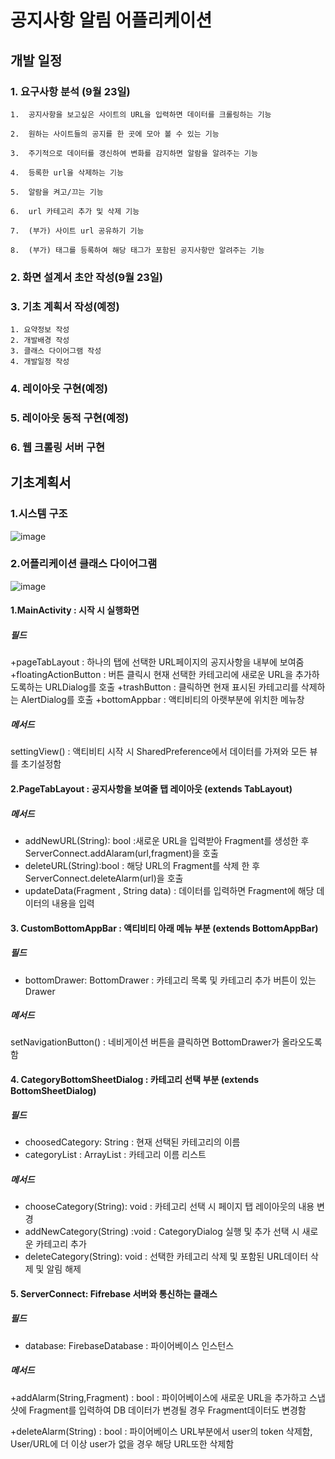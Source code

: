 
# 공지사항 알림 어플리케이션
## 개발 일정
### 1. 요구사항 분석 (9월 23일)
	1.  공지사항을 보고싶은 사이트의 URL을 입력하면 데이터를 크롤링하는 기능
    
	2.  원하는 사이트들의 공지를 한 곳에 모아 볼 수 있는 기능
    
	3.  주기적으로 데이터를 갱신하여 변화를 감지하면 알람을 알려주는 기능
    
	4.  등록한 url을 삭제하는 기능
    
	5.  알람을 켜고/끄는 기능
    
	6.  url 카테고리 추가 및 삭제 기능
    
	7.  (부가) 사이트 url 공유하기 기능
    
	8.  (부가) 태그를 등록하여 해당 태그가 포함된 공지사항만 알려주는 기능
### 2. 화면 설계서 초안 작성(9월 23일)
### 3. 기초 계획서 작성(예정)
	1. 요약정보 작성
	2. 개발배경 작성
	3. 클래스 다이어그램 작성
	4. 개발일정 작성
### 4. 레이아웃 구현(예정)
### 5. 레이아웃 동적 구현(예정)
### 6. 웹 크롤링 서버 구현
## 기초계획서
### 1.시스템 구조
![image](https://user-images.githubusercontent.com/30094719/94089017-f3d4ca80-fe4c-11ea-9d0e-89ceffbe3eb5.png)
### 2.어플리케이션 클래스 다이어그램
![image](https://user-images.githubusercontent.com/30094719/94145879-1ea33b00-feae-11ea-9b33-11e9b787df8f.png)
#### 1.MainActivity : 시작 시 실행화면
##### 필드
+pageTabLayout : 하나의 탭에 선택한 URL페이지의 공지사항을 내부에 보여줌
+floatingActionButton : 버튼 클릭시 현재 선택한 카테고리에 새로운 URL을 추가하도록하는 URLDialog를 호출
+trashButton : 클릭하면 현재 표시된 카테고리를 삭제하는 AlertDialog를 호출
+bottomAppbar : 액티비티의 아랫부분에 위치한 메뉴창
##### 메서드
settingView() : 액티비티 시작 시 SharedPreference에서 데이터를 가져와 모든 뷰를 초기설정함
#### 2.PageTabLayout : 공지사항을 보여줄 탭 레이아웃 (extends TabLayout)
##### 메서드
+ addNewURL(String): bool  :새로운 URL을 입력받아 Fragment를 생성한 후 ServerConnect.addAlaram(url,fragment)을 호출
+ deleteURL(String):bool :  해당 URL의 Fragment를 삭제 한 후 ServerConnect.deleteAlarm(url)을 호출
+ updateData(Fragment , String data) : 데이터를 입력하면 Fragment에 해당 데이터의 내용을 입력
#### 3. CustomBottomAppBar : 액티비티 아래 메뉴 부분 (extends BottomAppBar)
##### 필드
+ bottomDrawer: BottomDrawer : 카테고리 목록 및 카테고리 추가 버튼이 있는 Drawer
##### 메서드
setNavigationButton() : 네비게이션 버튼을 클릭하면 BottomDrawer가 올라오도록 함
#### 4. CategoryBottomSheetDialog : 카테고리 선택 부분 (extends BottomSheetDialog)
##### 필드
+ choosedCategory: String  : 현재 선택된 카테고리의 이름
+ categoryList : ArrayList<String> :  카테고리 이름 리스트
##### 메서드
+ chooseCategory(String): void : 카테고리 선택 시 페이지 탭 레이아웃의 내용 변경
+ addNewCategory(String) :void : CategoryDialog 실행 및 추가 선택 시 새로운 카테고리 추가
+ deleteCategory(String): void : 선택한 카테고리 삭제 및 포함된 URL데이터 삭제 및 알림 해제
#### 5. ServerConnect: Fifrebase 서버와 통신하는 클래스
##### 필드
- database: FirebaseDatabase : 파이어베이스 인스턴스
##### 메서드
+addAlarm(String,Fragment) : bool : 파이어베이스에 새로운 URL을 추가하고 스냅샷에 Fragment를 입력하여 DB 데이터가 변경될 경우 Fragment데이터도 변경함

+deleteAlarm(String) : bool : 파이어베이스 URL부분에서 user의 token 삭제함, User/URL에 더 이상 user가 없을 경우 해당 URL또한 삭제함
